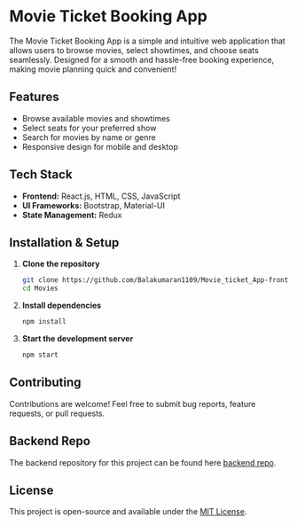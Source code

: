 #  Movie Ticket Booking App 

The Movie Ticket Booking App is a simple and intuitive web application that allows users to browse movies, select showtimes, and choose seats seamlessly. Designed for a smooth and hassle-free booking experience, making movie planning quick and convenient!


##  Features
-  Browse available movies and showtimes
-  Select seats for your preferred show
-  Search for movies by name or genre
-  Responsive design for mobile and desktop


##  Tech Stack
- **Frontend:** React.js, HTML, CSS, JavaScript
- **UI Frameworks:** Bootstrap, Material-UI
- **State Management:** Redux


##  Installation & Setup

1. **Clone the repository**
   ```sh
   git clone https://github.com/Balakumaran1109/Movie_ticket_App-frontend.git
   cd Movies
   ```
2. **Install dependencies**
   ```sh
   npm install
   ```
3. **Start the development server**
   ```sh
   npm start
   ```


##  Contributing

Contributions are welcome! Feel free to submit bug reports, feature requests, or pull requests.


##  Backend Repo
The backend repository for this project can be found here [backend repo](https://github.com/Balakumaran1109/Movie_ticket_App-backend).


##  License
This project is open-source and available under the [MIT License](LICENSE).

